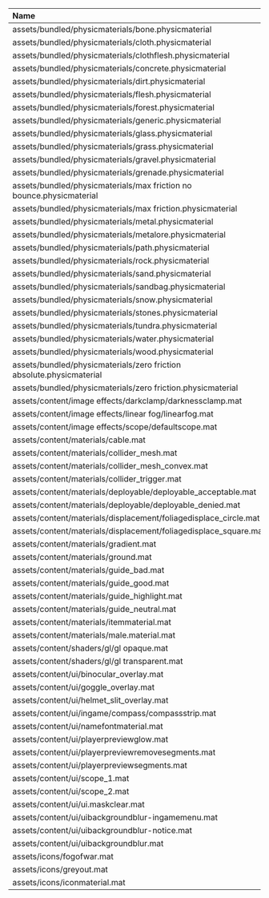 |Name|
|:-|
|assets/bundled/physicmaterials/bone.physicmaterial|
|assets/bundled/physicmaterials/cloth.physicmaterial|
|assets/bundled/physicmaterials/clothflesh.physicmaterial|
|assets/bundled/physicmaterials/concrete.physicmaterial|
|assets/bundled/physicmaterials/dirt.physicmaterial|
|assets/bundled/physicmaterials/flesh.physicmaterial|
|assets/bundled/physicmaterials/forest.physicmaterial|
|assets/bundled/physicmaterials/generic.physicmaterial|
|assets/bundled/physicmaterials/glass.physicmaterial|
|assets/bundled/physicmaterials/grass.physicmaterial|
|assets/bundled/physicmaterials/gravel.physicmaterial|
|assets/bundled/physicmaterials/grenade.physicmaterial|
|assets/bundled/physicmaterials/max friction no bounce.physicmaterial|
|assets/bundled/physicmaterials/max friction.physicmaterial|
|assets/bundled/physicmaterials/metal.physicmaterial|
|assets/bundled/physicmaterials/metalore.physicmaterial|
|assets/bundled/physicmaterials/path.physicmaterial|
|assets/bundled/physicmaterials/rock.physicmaterial|
|assets/bundled/physicmaterials/sand.physicmaterial|
|assets/bundled/physicmaterials/sandbag.physicmaterial|
|assets/bundled/physicmaterials/snow.physicmaterial|
|assets/bundled/physicmaterials/stones.physicmaterial|
|assets/bundled/physicmaterials/tundra.physicmaterial|
|assets/bundled/physicmaterials/water.physicmaterial|
|assets/bundled/physicmaterials/wood.physicmaterial|
|assets/bundled/physicmaterials/zero friction absolute.physicmaterial|
|assets/bundled/physicmaterials/zero friction.physicmaterial|
|assets/content/image effects/darkclamp/darknessclamp.mat|
|assets/content/image effects/linear fog/linearfog.mat|
|assets/content/image effects/scope/defaultscope.mat|
|assets/content/materials/cable.mat|
|assets/content/materials/collider_mesh.mat|
|assets/content/materials/collider_mesh_convex.mat|
|assets/content/materials/collider_trigger.mat|
|assets/content/materials/deployable/deployable_acceptable.mat|
|assets/content/materials/deployable/deployable_denied.mat|
|assets/content/materials/displacement/foliagedisplace_circle.mat|
|assets/content/materials/displacement/foliagedisplace_square.mat|
|assets/content/materials/gradient.mat|
|assets/content/materials/ground.mat|
|assets/content/materials/guide_bad.mat|
|assets/content/materials/guide_good.mat|
|assets/content/materials/guide_highlight.mat|
|assets/content/materials/guide_neutral.mat|
|assets/content/materials/itemmaterial.mat|
|assets/content/materials/male.material.mat|
|assets/content/shaders/gl/gl opaque.mat|
|assets/content/shaders/gl/gl transparent.mat|
|assets/content/ui/binocular_overlay.mat|
|assets/content/ui/goggle_overlay.mat|
|assets/content/ui/helmet_slit_overlay.mat|
|assets/content/ui/ingame/compass/compassstrip.mat|
|assets/content/ui/namefontmaterial.mat|
|assets/content/ui/playerpreviewglow.mat|
|assets/content/ui/playerpreviewremovesegments.mat|
|assets/content/ui/playerpreviewsegments.mat|
|assets/content/ui/scope_1.mat|
|assets/content/ui/scope_2.mat|
|assets/content/ui/ui.maskclear.mat|
|assets/content/ui/uibackgroundblur-ingamemenu.mat|
|assets/content/ui/uibackgroundblur-notice.mat|
|assets/content/ui/uibackgroundblur.mat|
|assets/icons/fogofwar.mat|
|assets/icons/greyout.mat|
|assets/icons/iconmaterial.mat|

